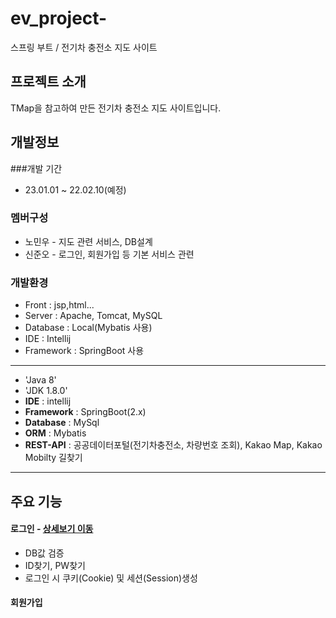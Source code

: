 # ev_project-
스프링 부트 / 전기차 충전소 지도 사이트

## 프로젝트 소개
TMap을 참고하여 만든 전기차 충전소 지도 사이트입니다.

## 개발정보


###개발 기간
* 23.01.01 ~ 22.02.10(예정)

### 멤버구성
- 노민우 - 지도 관련 서비스, DB설계
- 신준오 - 로그인, 회원가입 등 기본 서비스 관련

### 개발환경
- Front : jsp,html...
- Server : Apache, Tomcat, MySQL
- Database : Local(Mybatis 사용)
- IDE : Intellij
- Framework : SpringBoot 사용
******
- 'Java 8'
- 'JDK 1.8.0'
- **IDE** : intellij
- **Framework** : SpringBoot(2.x)
- **Database** : MySql
- **ORM** : Mybatis
- **REST-API** : 공공데이터포털(전기차충전소, 차량번호 조회), Kakao Map, Kakao Mobilty 길찾기
*****
## 주요 기능
#### 로그인 - <a href="">상세보기 이동</a>
- DB값 검증
- ID찾기, PW찾기
- 로그인 시 쿠키(Cookie) 및 세션(Session)생성
#### 회원가입 
